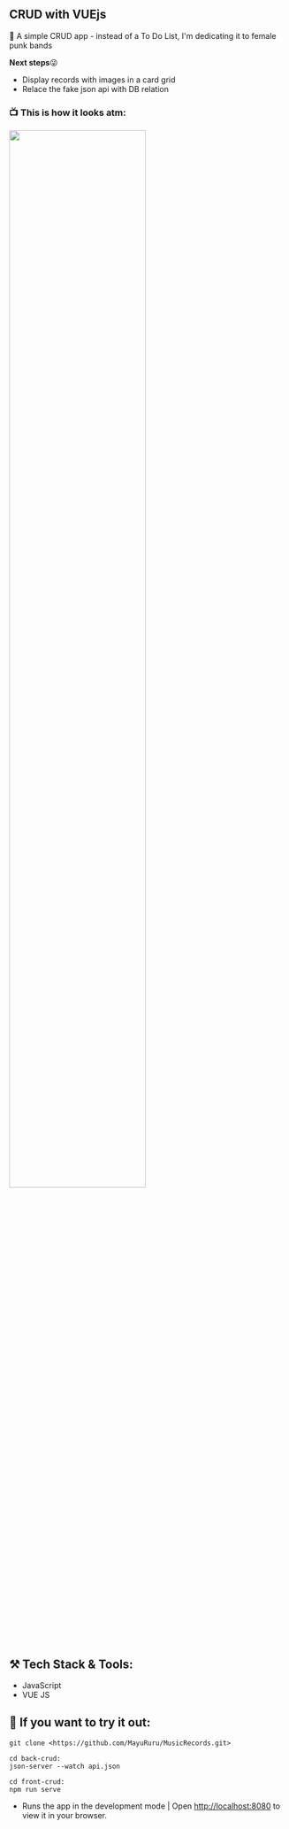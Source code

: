 ## CRUD with VUEjs

🎸 A simple CRUD app - instead of a To Do List, I'm dedicating it to female punk bands

**Next steps**😜

- Display records with images in a card grid
- Relace the fake json api with DB relation

### 📺 This is how it looks atm:

<img src="[https://user-images.githubusercontent.com/92175898/157094825-8a89b845-4566-42bd-b6f1-dacd9f9b894d.png]" width=70%>

## ⚒️ Tech Stack & Tools:

- JavaScript
- VUE JS

## 📌 If you want to try it out:

```
git clone <https://github.com/MayuRuru/MusicRecords.git>

cd back-crud:
json-server --watch api.json

cd front-crud:
npm run serve
```

- Runs the app in the development mode | Open [http://localhost:8080](http://localhost:8080/) to view it in your browser.
